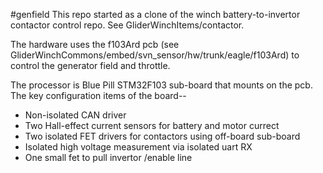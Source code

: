 #genfield
This repo started as a clone of the winch battery-to-invertor contactor control repo. See GliderWinchItems/contactor.

The hardware uses the f103Ard pcb (see GliderWinchCommons/embed/svn_sensor/hw/trunk/eagle/f103Ard) to control the generator field and throttle.

The processor is Blue Pill STM32F103 sub-board that mounts on the pcb.
The key configuration items of the board--
- Non-isolated CAN driver 
- Two Hall-effect current sensors for battery and motor currect
- Two isolated FET drivers for contactors using off-board sub-board
- Isolated high voltage measurement via isolated uart RX
- One small fet to pull invertor /enable line

